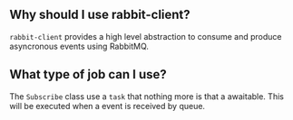 ## **Why should I use rabbit-client?**

`rabbit-client` provides a high level abstraction to consume and produce asyncronous events using RabbitMQ.

## **What type of job can I use?**

The `Subscribe` class use a `task` that nothing more is that a awaitable. This will be executed when a event is received by queue.
